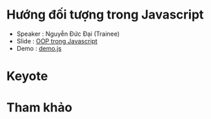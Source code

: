 # Hướng đối tượng trong Javascript 

- Speaker : Nguyễn Đức Đại (Trainee)
- Slide : [OOP trong Javascript](005-oop-javascript.pptx)
- Demo : [demo.js](005-demo.js)

# Keyote


# Tham khảo



